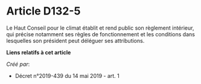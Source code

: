 # Article D132-5

Le Haut Conseil pour le climat établit et rend public son règlement intérieur, qui précise notamment ses règles de
fonctionnement et les conditions dans lesquelles son président peut déléguer ses attributions.

**Liens relatifs à cet article**

_Créé par_:

  - Décret n°2019-439 du 14 mai 2019 - art. 1
